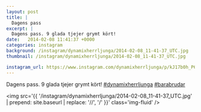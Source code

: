 ```yaml
---
layout: post
title: |
  Dagens pass
excerpt: |
  Dagens pass. 9 glada tjejer grymt kört!  
date:   2014-02-08 11:41:37 +0000
categories: instagram
background: /instagram/dynamixherrljunga/2014-02-08_11-41-37_UTC.jpg
thumbnail: /instagram/dynamixherrljunga/2014-02-08_11-41-37_UTC.jpg

instagram_url: https://www.instagram.com/dynamixherrljunga/p/kJ17b0h_P6
---
```

Dagens pass. 9 glada tjejer grymt kört! [#dynamixherrljunga](https://www.instagram.com/explore/tags/dynamixherrljunga/) [#barabrudar](https://www.instagram.com/explore/tags/barabrudar/)



<img src='{{ '/instagram/dynamixherrljunga/2014-02-08_11-41-37_UTC.jpg' | prepend: site.baseurl | replace: '//', '/' }}' class='img-fluid' />
